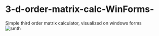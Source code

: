 # 3-d-order-matrix-calc-WinForms-
Simple third order matrix calculator, visualized on windows forms <br>
![smth](https://snipboard.io/DfstGq.jpg)
